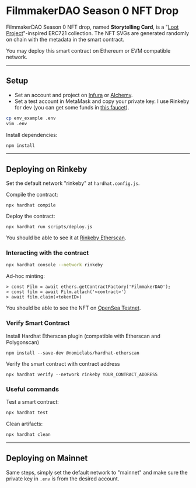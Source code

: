 # FilmmakerDAO Season 0 NFT Drop

FilmmakerDAO Season 0 NFT drop, named **Storytelling Card**, is a "[Loot Project](https://www.lootproject.com/)"-inspired ERC721 collection. The NFT SVGs are generated randomly on chain with the metadata in the smart contract. 

You may deploy this smart contract on Ethereum or EVM compatible network.


---

## Setup

* Set an account and project on [Infura](https://infura.io/dashboard) or [Alchemy](https://dashboard.alchemyapi.io/).
* Set a test account in MetaMask and copy your private key. I use Rinkeby for dev (you can get some funds in [this faucet](https://faucet.rinkeby.io/)).

```bash
cp env_example .env
vim .env
```

Install dependencies:

```bash
npm install
```


---

## Deploying on Rinkeby

Set the default network "rinkeby" at `hardhat.config.js`.

Compile the contract:

```shell
npx hardhat compile
```

Deploy the contract:

```
npx hardhat run scripts/deploy.js
```

You should be able to see it at [Rinkeby Etherscan](https://rinkeby.etherscan.io/).

### Interacting with the contract

```bash
npx hardhat console --network rinkeby
```

Ad-hoc minting:

```
> const Film = await ethers.getContractFactory('FilmmakerDAO');
> const film = await Film.attach('<contract>')
> await film.claim(<tokenID>)
```

You should be able to see the NFT on [OpenSea Testnet](https://testnets.opensea.io/account).


### Verify Smart Contract

Install Hardhat Etherscan plugin (compatible with Etherscan and Polygonscan)

```
npm install --save-dev @nomiclabs/hardhat-etherscan
```

Verify the smart contract with contract address

```
npx hardhat verify --network rinkeby YOUR_CONTRACT_ADDRESS
```

### Useful commands

Test a smart contract:

```bash
npx hardhat test
```

Clean artifacts:

```bash
npx hardhat clean
```



---

## Deploying on Mainnet

Same steps, simply set the default network to "mainnet" and make sure the private key in `.env` is from the desired account.

